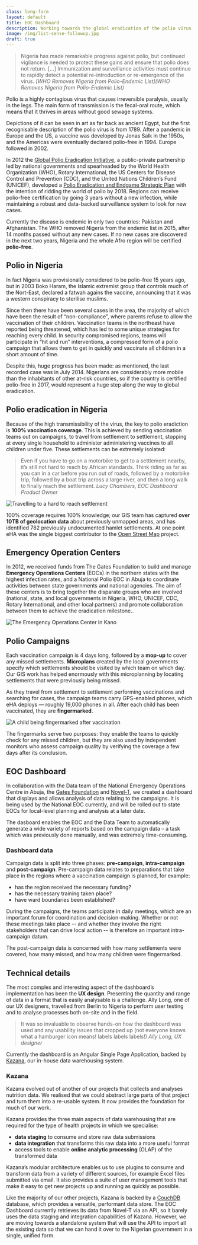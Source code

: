 ```yaml
---
class: long-form
layout: default
title: EOC Dashboard
description: Working towards the global eradication of the polio virus
image: /img/list-sense-followup.jpg
draft: true
---
```


> Nigeria has made remarkable progress against polio, but continued vigilance is needed to protect these gains and ensure that polio does not return. [...] Immunization and surveillance activities must continue to rapidly detect a potential re-introduction or re-emergence of the virus.
><cite>[WHO Removes Nigeria from Polio-Endemic List](WHO Removes Nigeria from Polio-Endemic List)</cite>

Polio is a highly contagious virus that causes irreversible paralysis, usually in the legs. The main form of transmission is the fecal-oral route, which means that it thrives in areas without good sewage systems.

Depictions of it can be seen in art as far back as ancient Egypt, but the first recognisable description of the polio virus is from 1789. After a pandemic in Europe and the US, a vaccine was developed by Jonas Salk in the 1950s, and the Americas were eventually declared polio-free in 1994. Europe followed in 2002. 

In 2012 the [Global Polio Eradication Initiative](http://www.polioeradication.org/), a public-private partnership led by national governments and spearheaded by the World Health Organization (WHO), Rotary International, the US Centers for Disease Control and Prevention (CDC), and the United Nations Children’s Fund (UNICEF), developed a [Polio Eradication and Endgame Strategic Plan](http://www.polioeradication.org/Resourcelibrary/Strategyandwork.aspx) with the intention of ridding the world of polio by 2018. Regions can receive polio-free certification by going 3 years without a new infection, while maintaining a robust and data-backed surveillance system to look for new cases.

Currently the disease is endemic in only two countries: Pakistan and Afghanistan. The WHO removed Nigeria from the endemic list in 2015, after 14 months passed without any new cases. If no new cases are discovered in the next two years, Nigeria and the whole Afro region will be certified **polio-free**.

## Polio in Nigeria

In fact Nigeria was provisionally considered to be polio-free 15 years ago, but in 2003 Boko Haram, the Islamic extremist group that controls much of the Nort-East, declared a fatwah agains the vaccine, announcing that it was a western conspiracy to sterilise muslims.

Since then there have been several cases in the area, the majority of which have  been the result of “non-compliance”, where parents refuse to allow the vaccination of their children. Vaccination teams in the northeast have reported being threatened, which has led to some unique strategies for reaching every child. In security compromised regions, teams will participate in “hit and run” interventions, a compressed form of a polio campaign that allows them to get in quickly and vaccinate all children in a short amount of time.

Despite this, huge progress has been made: as mentioned, the last recorded case was in July 2014. Nigerians are considerably more mobile than the inhabitants of other at-risk countries, so if the country is certified polio-free in 2017, would represent a huge step along the way to global eradication.

## Polio eradication in Nigeria

Because of the high transmissibility of the virus, the key to polio eradiction is **100% vaccination coverage**. This is achieved by sending vaccination teams out on campaigns, to travel from settlement to settlement, stopping at every single household to administer administering vaccines to all children under five. These settlements can be extremely isolated:

> Even if you have to go on a motorbike to get to a settlement nearby, it’s still not hard to reach by African standards. Think riding as far as you can in a car before you run out of roads, followed by a motorbike trip, followed by a boat trip across a large river, and then a long walk to finally reach the settlement. <cite>Lucy Chambers, EOC Dashboard Product Owner</cite>

![Travelling to a hard to reach settlement](/img/eoc-dashboard-hard-to-reach.jpg)

100% coverage requires 100% knowledge; our GIS team has captured **over 10TB of geolocation data** about previously unmapped areas, and has identified 782 previously undocumented hamlet settlements. At one point eHA was the single biggest contributor to the [Open Street Map](https://www.openstreetmap.org/) project. 

## Emergency Operation Centers

In 2012, we received funds from The Gates Foundation to build and manage **Emergency Operations Centers** (EOCs) in the northern states with the highest infection rates, and a National Polio EOC in Abuja to coordinate activities between state governments and national agencies. The aim of these centers is to bring together the disparate groups who are involved (national, state, and local governments in Nigeria, WHO, UNICEF, CDC, Rotary International, and other local partners) and promote collaboration between them to achieve the eradication milestone..

![The Emergency Operations Center in Kano](/img/eoc-dashboard-eoc.jpg)

## Polio Campaigns

Each vaccination campaign is 4 days long, followed by a **mop-up** to cover any missed settlements. **Microplans** created by the local governments specify which settlements should be visited by which team on which day. Our GIS work has helped enormously with this microplanning by locating settlements that were previously being missed.

As they travel from settlement to settlement performing vaccinations and searching for cases, the campaign teams carry GPS-enabled phones, which eHA deploys — roughly 19,000 phones in all. After each child has been vaccinated, they are **fingermarked**.

![A child being fingermarked after vaccination](/img/eoc-dashboard-fingermark.jpg)

The fingermarks serve two purposes: they enable the teams to quickly check for any missed children, but they are also used by independent monitors who assess campaign quality by verifying the coverage a few days after its conclusion.


## EOC Dashboard

In collaboration with the Data team of the National Emergency Operations Centre in Abuja, the [Gates Foundation](http://www.gatesfoundation.org/) and [Novel-T](http://www.novel-t.ch/), we created a dashboard that displays and allows analysis of data relating to the campaigns. It is being used by the National EOC currently, and will be rolled out to state EOCs for local-level planning and analysis at a later date.

The dasboard enables the EOC and the Data Team to automatically generate a wide variety of reports based on the campaign data – a task which was previously done manually, and was extremely time-consuming.

### Dashboard data
Campaign data is split into three phases: **pre-campaign**, **intra-campaign** and **post-campaign**. Pre-campaign data relates to preparations that take place in the regions where a vaccination campaign is planned, for example:

- has the region received the necessary funding?
- has the necessary training taken place?
- have ward boundaries been established?

During the campaigns, the teams participate in daily meetings, which are an important forum for coordination and decision-making. Whether or not these meetings take place -- and whether they involve the right stakeholders that can drive local action -- is therefore an important intra-campaign datum.

The post-campaign data is concerned with how many settlements were covered, how many missed, and how many children were fingermarked.

## Technical details

The most complex and interesting aspect of the dashboard’s implementation has been the **UX design**. Presenting the quantity and range of data in a format that is easily analysable is a challenge. Ally Long, one of our UX designers, travelled from Berlin to Nigeria to perform user testing and to analyse processes both on-site and in the field.

> It was so invaluable to observe hands-on how the dashboard was used and any usability issues that cropped up (not everyone knows what a hamburger icon means! labels labels labels!) <cite>Ally Long, UX designer</cite>

Currently the dashboard is an Angular Single Page Application, backed by [Kazana](https://github.com/eHealthAfrica/kazana), our in-house data warehousing system. 

### Kazana

Kazana evolved out of another of our projects that collects and analyses nutrition data. We realised that we could abstract large parts of that project and turn them into a re-usable system. It now provides the foundation for much of our work.

Kazana provides the three main aspects of data warehousing that are required for the type of health projects in which we specialise: 

- **data staging** to consume and store raw data submissions
- **data integration** that transforms this raw data into a more useful format
- access tools to enable **online analytic processing** (OLAP) of the transformed data

Kazana’s modular architecture enables us to use plugins to consume and transform data from a variety of different sources, for example Excel files submitted via email. It also provides a suite of user management tools that make it easy to get new projects up and running as quickly as possible.

Like the majority of our other projects, Kazana is backed by a [CouchDB](https://couchdb.apache.org/) database, which provides a versatile, performant data store. The EOC Dashboard currently retrieves its data from Novel-T via an API, so it barely uses the data staging and integration capabilities of Kazana. However, we are moving towards a standalone system that will use the API to import all the existing data so that we can hand it over to the Nigerian government in a single, unified form.
